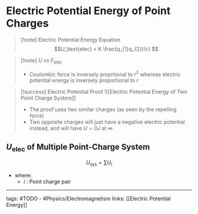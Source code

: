 # Electric Potential Energy of Point Charges
> [!note] Electric Potential Energy Equation 
> $$U_\text{elec} = K \frac{q_{1}q_{2}}{r} $$

> [!note] $U$ vs $F_{\text{elec}}$
> - Coulombic force is inversely proprtional to $r^2$ whereas electric potential energy is inversely proportional to $r$   

> [!success] Electric Potential Proof
> ![[Electric Potential Energy of Two Point Charge System]]
> - The proof uses two similar charges (as seen by the repelling force)
> - Two opposite charges will just have a negative electric potential instead, and will have $U = 0J$ at $\infty$


## $U_\text{elec}$ of Multiple Point-Charge System

$$U_\text{sys} = \sum\limits U_i$$
- where:
	- $i$ : Point charge pair


---
tags: #TODO - #Physics/Electromagnetism 
links: [[Electric Potential Energy]]